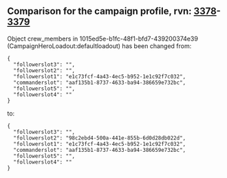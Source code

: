 ## Comparison for the campaign profile, rvn: [3378](https://github.com/PRO100KatYT/FortniteProfileRevisions/tree/main/profiles/campaign/3378%20campaign.json)-[3379](https://github.com/PRO100KatYT/FortniteProfileRevisions/tree/main/profiles/campaign/3379%20campaign.json)

Object crew_members in 1015ed5e-b1fc-48f1-bfd7-439200374e39 (CampaignHeroLoadout:defaultloadout) has been changed from:

```
{
  "followerslot3": "",
  "followerslot2": "",
  "followerslot1": "e1c73fcf-4a43-4ec5-b952-1e1c92f7c032",
  "commanderslot": "aaf135b1-8737-4633-ba94-386659e732bc",
  "followerslot5": "",
  "followerslot4": ""
}
```

to:

```
{
  "followerslot3": "",
  "followerslot2": "98c2ebd4-500a-441e-855b-6d0d28db022d",
  "followerslot1": "e1c73fcf-4a43-4ec5-b952-1e1c92f7c032",
  "commanderslot": "aaf135b1-8737-4633-ba94-386659e732bc",
  "followerslot5": "",
  "followerslot4": ""
}
```

<br><br>
